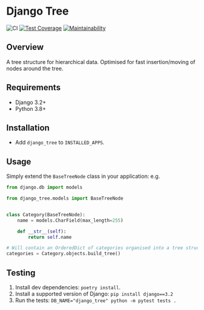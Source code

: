 # Django Tree

![CI](https://github.com/vbudovski/django-tree/workflows/Django%20CI/badge.svg)
[![Test Coverage](https://api.codeclimate.com/v1/badges/54fd3664631f52caa2e4/test_coverage)](https://codeclimate.com/github/vbudovski/django-tree/test_coverage)
[![Maintainability](https://api.codeclimate.com/v1/badges/54fd3664631f52caa2e4/maintainability)](https://codeclimate.com/github/vbudovski/django-tree/maintainability)

## Overview

A tree structure for hierarchical data. Optimised for fast insertion/moving of nodes around the tree.


## Requirements

* Django 3.2+
* Python 3.8+


## Installation

* Add `django_tree` to `INSTALLED_APPS`.


## Usage

Simply extend the `BaseTreeNode` class in your application: e.g.

```python
from django.db import models

from django_tree.models import BaseTreeNode


class Category(BaseTreeNode):
    name = models.CharField(max_length=255)

    def __str__(self):
        return self.name

# Will contain an OrderedDict of categories organised into a tree structure.
categories = Category.objects.build_tree()
```

## Testing

1. Install dev dependencies: `poetry install`.
2. Install a supported version of Django: `pip install django==3.2`
3. Run the tests: `DB_NAME="django_tree" python -m pytest tests .`
